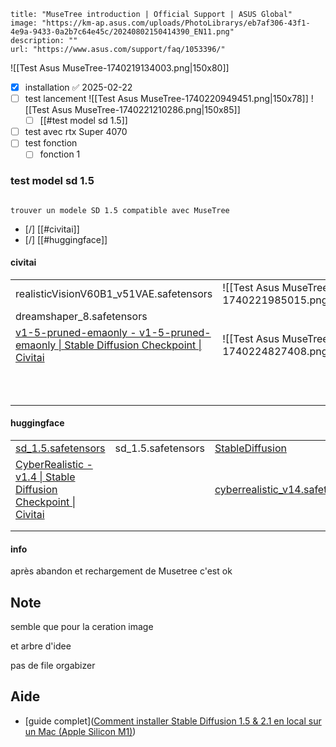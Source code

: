 ```embed
title: "MuseTree introduction | Official Support | ASUS Global"
image: "https://km-ap.asus.com/uploads/PhotoLibrarys/eb7af306-43f1-4e9a-9433-0a2b7c64e45c/20240802150414390_EN11.png"
description: ""
url: "https://www.asus.com/support/faq/1053396/"
```


![[Test Asus MuseTree-1740219134003.png|150x80]]

- [x] installation ✅ 2025-02-22
- [ ] test lancement 
      ![[Test Asus MuseTree-1740220949451.png|150x78]]
      ![[Test Asus MuseTree-1740221210286.png|150x85]]
	- [ ] [[#test model sd 1.5]]
- [ ] test avec rtx Super 4070
- [ ] test fonction 
	- [ ] fonction 1 

### test model sd 1.5

```ad-info

trouver un modele SD 1.5 compatible avec MuseTree 
```

- [/] [[#civitai]]
- [/] [[#huggingface]]

#### civitai
|                                                                                                                                             |                                                    |     |               |                                                                                                                                                               |
| ------------------------------------------------------------------------------------------------------------------------------------------- | -------------------------------------------------- | --- | ------------- | ------------------------------------------------------------------------------------------------------------------------------------------------------------- |
| realisticVisionV60B1_v51VAE.safetensors                                                                                                     | ![[Test Asus MuseTree-1740221985015.png\|150]]     | 🛑  |               |                                                                                                                                                               |
| dreamshaper_8.safetensors                                                                                                                   |                                                    | 🛑  |               |                                                                                                                                                               |
| [v1-5-pruned-emaonly - v1-5-pruned-emaonly \| Stable Diffusion Checkpoint \| Civitai](https://civitai.com/models/62437/v1-5-pruned-emaonly) | ![[Test Asus MuseTree-1740224827408.png\|150x115]] | 🛑  | deja installé | [v15PrunedEmaonly_v15PrunedEmaonly.safetensors](file:///D:%5CIA%5CStabilityMatrix%5CModels%5CStableDiffusion%5Cv15PrunedEmaonly_v15PrunedEmaonly.safetensors) |
|                                                                                                                                             |                                                    | 🛑  |               | [dreamshaper_8.safetensors](file:///D:%5CIA%5CStabilityMatrix%5CModels%5CStableDiffusion%5Cdreamshaper_8.safetensors)                                         |
|                                                                                                                                             |                                                    |     |               |                                                                                                                                                               |
|                                                                                                                                             |                                                    |     |               |                                                                                                                                                               |
|                                                                                                                                             |                                                    |     |               |                                                                                                                                                               |
|                                                                                                                                             |                                                    |     |               |                                                                                                                                                               |
|                                                                                                                                             |                                                    |     |               |                                                                                                                                                               |
|                                                                                                                                             |                                                    |     |               |                                                                                                                                                               |

#### huggingface
|                                                                                                                          |                    |                                                                                                                                 |     |
| ------------------------------------------------------------------------------------------------------------------------ | ------------------ | ------------------------------------------------------------------------------------------------------------------------------- | --- |
| [sd_1.5.safetensors](https://huggingface.co/fp16-guy/Stable-Diffusion-v1-5_fp16_cleaned/blob/main/sd_1.5.safetensors)    | sd_1.5.safetensors | [StableDiffusion](file:///D:%5CIA%5CStabilityMatrix%5CModels%5CStableDiffusion)                                                 | 🛑  |
| [CyberRealistic - v1.4 \| Stable Diffusion Checkpoint \| Civitai](https://civitai.com/models/15003?modelVersionId=50682) |                    | [cyberrealistic_v14.safetensors](file:///D:%5CIA%5CStabilityMatrix%5CModels%5CStableDiffusion%5Ccyberrealistic_v14.safetensors) |     |
|                                                                                                                          |                    |                                                                                                                                 |     |
|                                                                                                                          |                    |                                                                                                                                 |     |
#### info
après abandon et rechargement de Musetree c'est ok 

## Note 
semble que pour la ceration image 

et arbre d'idee 

pas de file orgabizer 

## Aide 
- [guide complet]([Comment installer Stable Diffusion 1.5 & 2.1 en local sur un Mac (Apple Silicon M1)](https://pandia.pro/guide/comment-installer-stable-diffusion-en-local-sur-mac-apple-silicon-m1/))
